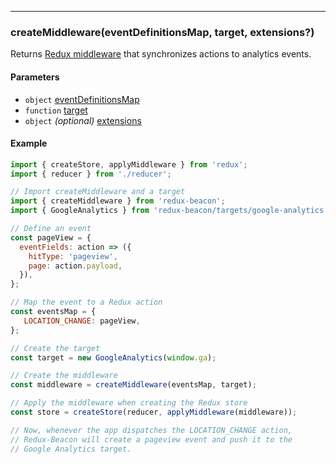 ----

### createMiddleware(eventDefinitionsMap, target, extensions?)

Returns [Redux middleware](http://redux.js.org/docs/advanced/Middleware.html#the-final-approach)
that synchronizes actions to analytics events.

#### Parameters
 * `object` [eventDefinitionsMap](event-definitions-map.md)
 * `function` [target](../targets/index.md)
 * `object` *(optional)* [extensions](../extensions/index.md)

#### Example

```js
import { createStore, applyMiddleware } from 'redux';
import { reducer } from './reducer';

// Import createMiddleware and a target
import { createMiddleware } from 'redux-beacon';
import { GoogleAnalytics } from 'redux-beacon/targets/google-analytics';

// Define an event
const pageView = {
  eventFields: action => ({
    hitType: 'pageview',
    page: action.payload,
  }),
};

// Map the event to a Redux action
const eventsMap = {
   LOCATION_CHANGE: pageView,
};

// Create the target
const target = new GoogleAnalytics(window.ga);

// Create the middleware
const middleware = createMiddleware(eventsMap, target);

// Apply the middleware when creating the Redux store
const store = createStore(reducer, applyMiddleware(middleware));

// Now, whenever the app dispatches the LOCATION_CHANGE action,
// Redux-Beacon will create a pageview event and push it to the
// Google Analytics target.
```
